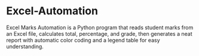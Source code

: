 # Excel-Automation
Excel Marks Automation is a Python program that reads student marks from an Excel file, calculates total, percentage, and grade, then generates a neat report with automatic color coding and a legend table for easy understanding.
